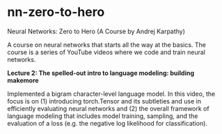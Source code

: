 # nn-zero-to-hero
Neural Networks: Zero to Hero (A Course by Andrej Karpathy)

A course on neural networks that starts all the way at the basics. The course is a series of YouTube videos where we code 
and train neural networks. 

**Lecture 2: The spelled-out intro to language modeling: building makemore**

Implemented a bigram character-level language model. In this video, the focus is on (1) introducing torch.Tensor and its subtleties and use in efficiently
evaluating neural networks and (2) the overall framework of language modeling that includes model training, sampling, and the evaluation of a loss 
(e.g. the negative log likelihood for classification).
